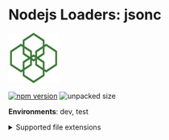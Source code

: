# Nodejs Loaders: jsonc

<img src="https://raw.githubusercontent.com/JakobJingleheimer/nodejs-loaders/refs/heads/main/logo.svg" height="100" width="100" alt="@node.js loaders logo" />

[![npm version](https://img.shields.io/npm/v/@nodejs-loaders/jsonc.svg)](https://www.npmjs.com/package/nodejs-loaders/jsonc)
![unpacked size](https://img.shields.io/npm/unpacked-size/@nodejs-loaders/jsonc)

**Environments**: dev, test

<details>
<summary>Supported file extensions</summary>

* `.jsonc`
* `.json5`
</details>
